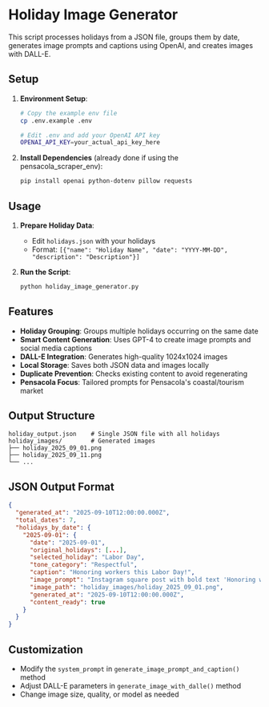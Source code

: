 # Holiday Image Generator

This script processes holidays from a JSON file, groups them by date, generates image prompts and captions using OpenAI, and creates images with DALL-E.

## Setup

1. **Environment Setup**:
   ```bash
   # Copy the example env file
   cp .env.example .env
   
   # Edit .env and add your OpenAI API key
   OPENAI_API_KEY=your_actual_api_key_here
   ```

2. **Install Dependencies** (already done if using the pensacola_scraper_env):
   ```bash
   pip install openai python-dotenv pillow requests
   ```

## Usage

1. **Prepare Holiday Data**:
   - Edit `holidays.json` with your holidays
   - Format: `[{"name": "Holiday Name", "date": "YYYY-MM-DD", "description": "Description"}]`

2. **Run the Script**:
   ```bash
   python holiday_image_generator.py
   ```

## Features

- **Holiday Grouping**: Groups multiple holidays occurring on the same date
- **Smart Content Generation**: Uses GPT-4 to create image prompts and social media captions
- **DALL-E Integration**: Generates high-quality 1024x1024 images
- **Local Storage**: Saves both JSON data and images locally
- **Duplicate Prevention**: Checks existing content to avoid regenerating
- **Pensacola Focus**: Tailored prompts for Pensacola's coastal/tourism market

## Output Structure

```
holiday_output.json    # Single JSON file with all holidays
holiday_images/        # Generated images
├── holiday_2025_09_01.png
├── holiday_2025_09_11.png
└── ...
```

## JSON Output Format

```json
{
  "generated_at": "2025-09-10T12:00:00.000Z",
  "total_dates": 7,
  "holidays_by_date": {
    "2025-09-01": {
      "date": "2025-09-01",
      "original_holidays": [...],
      "selected_holiday": "Labor Day",
      "tone_category": "Respectful",
      "caption": "Honoring workers this Labor Day!",
      "image_prompt": "Instagram square post with bold text 'Honoring workers this Labor Day!' in elegant serif font...",
      "image_path": "holiday_images/holiday_2025_09_01.png",
      "generated_at": "2025-09-10T12:00:00.000Z",
      "content_ready": true
    }
  }
}
```

## Customization

- Modify the `system_prompt` in `generate_image_prompt_and_caption()` method
- Adjust DALL-E parameters in `generate_image_with_dalle()` method
- Change image size, quality, or model as needed
